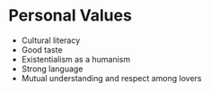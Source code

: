# Personal Values

* Cultural literacy
* Good taste
* Existentialism as a humanism
* Strong language
* Mutual understanding and respect among lovers